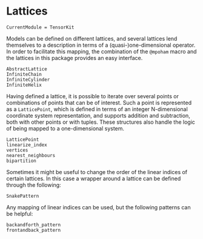 # Lattices

```@meta
CurrentModule = TensorKit
```

Models can be defined on different lattices, and several lattices lend themselves to a description in terms of a (quasi-)one-dimensional operator.
In order to facilitate this mapping, the combination of the `@mpoham` macro and the lattices in this package provides an easy interface.

```@docs
AbstractLattice
InfiniteChain
InfiniteCylinder
InfiniteHelix
```

Having defined a lattice, it is possible to iterate over several points or combinations of points that can be of interest.
Such a point is represented as a `LatticePoint`, which is defined in terms of an integer N-dimensional coordinate system representation, and supports addition and subtraction, both with other points or with tuples.
These structures also handle the logic of being mapped to a one-dimensional system.

```@docs
LatticePoint
linearize_index
vertices
nearest_neighbours
bipartition
```

Sometimes it might be useful to change the order of the linear indices of certain lattices.
In this case a wrapper around a lattice can be defined through the following:
```@docs
SnakePattern
```

Any mapping of linear indices can be used, but the following patterns can be helpful:
```@docs
backandforth_pattern
frontandback_pattern
```